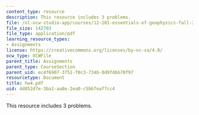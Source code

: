 ```yaml
---
content_type: resource
description: This resource includes 3 problems.
file: /ol-ocw-studio-app/courses/12-201-essentials-of-geophysics-fall-2004/4d852d7e3ba1aa8e2ea0c5b67eaf7cc4_hw4.pdf
file_size: 142703
file_type: application/pdf
learning_resource_types:
- Assignments
license: https://creativecommons.org/licenses/by-nc-sa/4.0/
ocw_type: OCWFile
parent_title: Assignments
parent_type: CourseSection
parent_uid: ec4f6907-3751-f0c3-734b-0d9fd6b70f97
resourcetype: Document
title: hw4.pdf
uid: 4d852d7e-3ba1-aa8e-2ea0-c5b67eaf7cc4
---
```

This resource includes 3 problems.